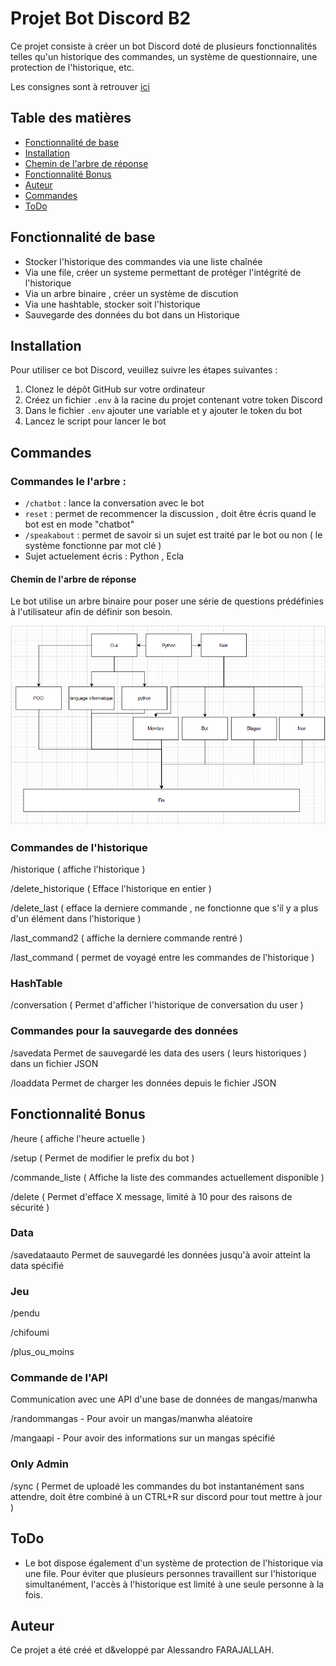 # Projet Bot Discord B2

Ce projet consiste à créer un bot Discord doté de plusieurs fonctionnalités telles qu'un historique des commandes, un système de questionnaire, une protection de l'historique, etc.

Les consignes sont à retrouver [ici](https://github.com/LordPouic/Python/blob/main/Projet%20Bot%20B2)


## Table des matières
- [Fonctionnalité de base](#fonctionnalité-de-base)
- [Installation](#installation)
- [Chemin de l'arbre de réponse](#chemin-de-larbre-de-réponse)
- [Fonctionnalité Bonus](#fonctionnalité-bonus)
- [Auteur](#auteur)
- [Commandes](#commandes)
- [ToDo](#todo)

## Fonctionnalité de base


- Stocker l'historique des commandes via une liste chaînée  
- Via une file, créer un systeme permettant de protéger l'intégrité de l'historique
- Via un arbre binaire , créer un système de discution 
- Via une hashtable, stocker soit l'historique
- Sauvegarde des données du bot dans un Historique 

## Installation

Pour utiliser ce bot Discord, veuillez suivre les étapes suivantes :

1. Clonez le dépôt GitHub sur votre ordinateur
2. Créez un fichier `.env` à la racine du projet contenant votre token Discord
3. Dans le fichier `.env` ajouter une variable et y ajouter le token du bot
4. Lancez le script pour lancer le bot


## Commandes

### Commandes le l'arbre :

- `/chatbot` : lance la conversation avec le bot
- `reset` : permet de recommencer la discussion , doit être écris quand le bot est en mode "chatbot"
- `/speakabout` : permet de savoir si un sujet est traité par le bot ou non ( le système fonctionne par mot clé )
- Sujet actuelement écris : Python , Ecla 

#### Chemin de l'arbre de réponse

Le bot utilise un arbre binaire pour poser une série de questions prédéfinies à l'utilisateur afin de définir son besoin. 


![Image Arbre](./image/Arbre.PNG)

### Commandes de l'historique

/historique ( affiche l'historique ) 

/delete_historique ( Efface l'historique en entier )

/delete_last ( efface la derniere commande , ne fonctionne que s'il y a plus d'un élément dans l'historique ) 

/last_command2 ( affiche la derniere commande rentré )

/last_command ( permet de voyagé entre les commandes de l'historique ) 

### HashTable

/conversation    ( Permet d'afficher l'historique de conversation du user ) 

### Commandes pour la sauvegarde des données

/savedata  Permet de sauvegardé les data des users ( leurs historiques ) dans un fichier JSON

/loaddata Permet de charger les données depuis le fichier JSON


## Fonctionnalité Bonus

/heure  ( affiche l'heure actuelle )

/setup  ( Permet de modifier le prefix du bot )

/commande_liste ( Affiche la liste des commandes actuellement disponible )


/delete ( Permet d'efface X message, limité à 10 pour des raisons de sécurité ) 


### Data

/savedataauto  Permet de sauvegardé les données jusqu'à avoir atteint la data spécifié



### Jeu

/pendu 

/chifoumi 

/plus_ou_moins


### Commande de l'API
Communication avec une API d'une base de données de mangas/manwha

/randommangas   - Pour avoir un mangas/manwha aléatoire

/mangaapi       - Pour avoir des informations sur un mangas spécifié 

### Only Admin

/sync  ( Permet de uploadé les commandes du bot instantanément sans attendre, doit être combiné à un CTRL+R sur discord pour tout mettre à jour )

## ToDo
- Le bot dispose également d'un système de protection de l'historique via une file. Pour éviter que plusieurs personnes travaillent sur l'historique simultanément, l'accès à l'historique est limité à une seule personne à la fois.



## Auteur

Ce projet a été créé et d&veloppé par Alessandro FARAJALLAH.

